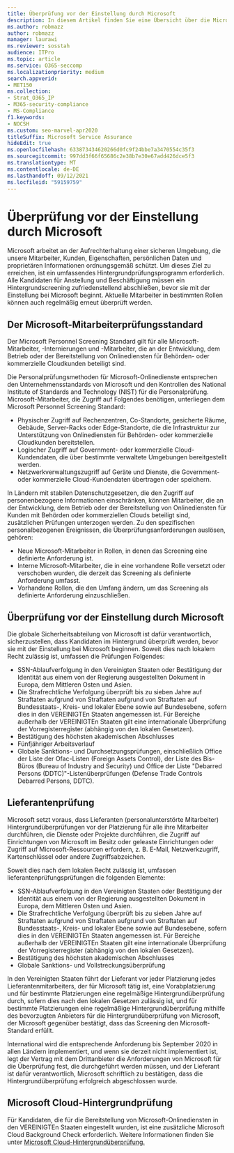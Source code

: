 ```yaml
---
title: Überprüfung vor der Einstellung durch Microsoft
description: In diesem Artikel finden Sie eine Übersicht über die Microsoft-Vorarbeitsprüfungen für Microsoft 365.
ms.author: robmazz
author: robmazz
manager: laurawi
ms.reviewer: sosstah
audience: ITPro
ms.topic: article
ms.service: O365-seccomp
ms.localizationpriority: medium
search.appverid:
- MET150
ms.collection:
- Strat_O365_IP
- M365-security-compliance
- MS-Compliance
f1.keywords:
- NOCSH
ms.custom: seo-marvel-apr2020
titleSuffix: Microsoft Service Assurance
hideEdit: true
ms.openlocfilehash: 633873434620266d0fc9f24bbe7a3470554c35f3
ms.sourcegitcommit: 997dd3f66f65686c2e38b7e30e67add426dce5f3
ms.translationtype: MT
ms.contentlocale: de-DE
ms.lasthandoff: 09/12/2021
ms.locfileid: "59159759"
---
```

# <a name="microsoft-pre-employment-screening"></a>Überprüfung vor der Einstellung durch Microsoft

Microsoft arbeitet an der Aufrechterhaltung einer sicheren Umgebung, die unsere Mitarbeiter, Kunden, Eigenschaften, persönlichen Daten und proprietären Informationen ordnungsgemäß schützt. Um dieses Ziel zu erreichen, ist ein umfassendes Hintergrundprüfungsprogramm erforderlich. Alle Kandidaten für Anstellung und Beschäftigung müssen ein Hintergrundscreening zufriedenstellend abschließen, bevor sie mit der Einstellung bei Microsoft beginnt. Aktuelle Mitarbeiter in bestimmten Rollen können auch regelmäßig erneut überprüft werden.

## <a name="the-microsoft-personnel-screening-standard"></a>Der Microsoft-Mitarbeiterprüfungsstandard

Der Microsoft Personnel Screening Standard gilt für alle Microsoft-Mitarbeiter, -Internierungen und -Mitarbeiter, die an der Entwicklung, dem Betrieb oder der Bereitstellung von Onlinediensten für Behörden- oder kommerzielle Cloudkunden beteiligt sind.

Die Personalprüfungsmethoden für Microsoft-Onlinedienste entsprechen den Unternehmensstandards von Microsoft und den Kontrollen des National Institute of Standards and Technology (NIST) für die Personalprüfung. Microsoft-Mitarbeiter, die Zugriff auf Folgendes benötigen, unterliegen dem Microsoft Personnel Screening Standard:

- Physischer Zugriff auf Rechenzentren, Co-Standorte, gesicherte Räume, Gebäude, Server-Racks oder Edge-Standorte, die die Infrastruktur zur Unterstützung von Onlinediensten für Behörden- oder kommerzielle Cloudkunden bereitstellen.
- Logischer Zugriff auf Government- oder kommerzielle Cloud-Kundendaten, die über bestimmte verwaltete Umgebungen bereitgestellt werden.
- Netzwerkverwaltungszugriff auf Geräte und Dienste, die Government- oder kommerzielle Cloud-Kundendaten übertragen oder speichern.

In Ländern mit stabilen Datenschutzgesetzen, die den Zugriff auf personenbezogene Informationen einschränken, können Mitarbeiter, die an der Entwicklung, dem Betrieb oder der Bereitstellung von Onlinediensten für Kunden mit Behörden oder kommerziellen Clouds beteiligt sind, zusätzlichen Prüfungen unterzogen werden. Zu den spezifischen personalbezogenen Ereignissen, die Überprüfungsanforderungen auslösen, gehören:

- Neue Microsoft-Mitarbeiter in Rollen, in denen das Screening eine definierte Anforderung ist.
- Interne Microsoft-Mitarbeiter, die in eine vorhandene Rolle versetzt oder verschoben wurden, die derzeit das Screening als definierte Anforderung umfasst.
- Vorhandene Rollen, die den Umfang ändern, um das Screening als definierte Anforderung einzuschließen.

## <a name="microsoft-pre-employment-screening"></a>Überprüfung vor der Einstellung durch Microsoft

Die globale Sicherheitsabteilung von Microsoft ist dafür verantwortlich, sicherzustellen, dass Kandidaten im Hintergrund überprüft werden, bevor sie mit der Einstellung bei Microsoft beginnen.
Soweit dies nach lokalem Recht zulässig ist, umfassen die Prüfungen Folgendes:

- SSN-Ablaufverfolgung in den Vereinigten Staaten oder Bestätigung der Identität aus einem von der Regierung ausgestellten Dokument in Europa, dem Mittleren Osten und Asien.
- Die Strafrechtliche Verfolgung überprüft bis zu sieben Jahre auf Straftaten aufgrund von Straftaten aufgrund von Straftaten auf Bundesstaats-, Kreis- und lokaler Ebene sowie auf Bundesebene, sofern dies in den VEREINIGTEn Staaten angemessen ist. Für Bereiche außerhalb der VEREINIGTEn Staaten gilt eine internationale Überprüfung der Vorregisterregister (abhängig von den lokalen Gesetzen).
- Bestätigung des höchsten akademischen Abschlusses
- Fünfjähriger Arbeitsverlauf
- Globale Sanktions- und Durchsetzungsprüfungen, einschließlich Office der Liste der Ofac-Listen (Foreign Assets Control), der Liste des Bis-Büros (Bureau of Industry and Security) und Office der Liste "Debarred Persons (DDTC)"-Listenüberprüfungen (Defense Trade Controls Debarred Persons, DDTC).

## <a name="supplier-screening"></a>Lieferantenprüfung

Microsoft setzt voraus, dass Lieferanten (personalunterstörte Mitarbeiter) Hintergrundüberprüfungen vor der Platzierung für alle ihre Mitarbeiter durchführen, die Dienste oder Projekte durchführen, die Zugriff auf Einrichtungen von Microsoft im Besitz oder geleaste Einrichtungen oder Zugriff auf Microsoft-Ressourcen erfordern, z. B. E-Mail, Netzwerkzugriff, Kartenschlüssel oder andere Zugriffsabzeichen.

Soweit dies nach dem lokalen Recht zulässig ist, umfassen lieferantenprüfungsprüfungen die folgenden Elemente:

- SSN-Ablaufverfolgung in den Vereinigten Staaten oder Bestätigung der Identität aus einem von der Regierung ausgestellten Dokument in Europa, dem Mittleren Osten und Asien.
- Die Strafrechtliche Verfolgung überprüft bis zu sieben Jahre auf Straftaten aufgrund von Straftaten aufgrund von Straftaten auf Bundesstaats-, Kreis- und lokaler Ebene sowie auf Bundesebene, sofern dies in den VEREINIGTEn Staaten angemessen ist. Für Bereiche außerhalb der VEREINIGTEn Staaten gilt eine internationale Überprüfung der Vorregisterregister (abhängig von den lokalen Gesetzen).
- Bestätigung des höchsten akademischen Abschlusses
- Globale Sanktions- und Vollstreckungsüberprüfung

In den Vereinigten Staaten führt der Lieferant vor jeder Platzierung jedes Lieferantenmitarbeiters, der für Microsoft tätig ist, eine Vorabplatzierung und für bestimmte Platzierungen eine regelmäßige Hintergrundüberprüfung durch, sofern dies nach den lokalen Gesetzen zulässig ist, und für bestimmte Platzierungen eine regelmäßige Hintergrundüberprüfung mithilfe des bevorzugten Anbieters für die Hintergrundüberprüfung von Microsoft, der Microsoft gegenüber bestätigt, dass das Screening den Microsoft-Standard erfüllt. 

International wird die entsprechende Anforderung bis September 2020 in allen Ländern implementiert, und wenn sie derzeit nicht implementiert ist, legt der Vertrag mit dem Drittanbieter die Anforderungen von Microsoft für die Überprüfung fest, die durchgeführt werden müssen, und der Lieferant ist dafür verantwortlich, Microsoft schriftlich zu bestätigen, dass die Hintergrundüberprüfung erfolgreich abgeschlossen wurde.

## <a name="microsoft-cloud-background-check"></a>Microsoft Cloud-Hintergrundprüfung

Für Kandidaten, die für die Bereitstellung von Microsoft-Onlinediensten in den VEREINIGTEn Staaten eingestellt wurden, ist eine zusätzliche Microsoft Cloud Background Check erforderlich. Weitere Informationen finden Sie unter [Microsoft Cloud-Hintergrundüberprüfung.](assurance-cloud-background-check.md)